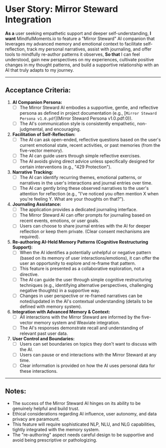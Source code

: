 # User Story: Mirror Steward Integration

**As a** user seeking empathetic support and deeper self-understanding,
**I want** MindfulMoments.io to feature a "Mirror Steward" AI companion that leverages my advanced memory and emotional context to facilitate self-reflection, track my personal narratives, assist with journaling, and offer tools to mindfully re-author patterns it observes,
**So that** I can feel understood, gain new perspectives on my experiences, cultivate positive changes in my thought patterns, and build a supportive relationship with an AI that truly adapts to my journey.

---

## Acceptance Criteria:

1.  **AI Companion Persona:**
    *   [ ] The Mirror Steward AI embodies a supportive, gentle, and reflective persona as defined in project documentation (e.g., [`Mirror Steward Persona v1.0.pdf`](Mirror Steward Persona v1.0.pdf:0)).
    *   [ ] The AI's communication style is consistently empathetic, non-judgmental, and encouraging.

2.  **Facilitation of Self-Reflection:**
    *   [ ] The AI can ask open-ended, reflective questions based on the user's current emotional state, recent activities, or past memories (from the five-vector memory).
    *   [ ] The AI can guide users through simple reflective exercises.
    *   [ ] The AI avoids giving direct advice unless specifically designed for certain interventions (e.g., "429 Protection").

3.  **Narrative Tracking:**
    *   [ ] The AI can identify recurring themes, emotional patterns, or narratives in the user's interactions and journal entries over time.
    *   [ ] The AI can gently bring these observed narratives to the user's attention for reflection (e.g., "I've noticed you often mention X when you're feeling Y. What are your thoughts on that?").

4.  **Journaling Assistance:**
    *   [ ] The application provides a dedicated journaling interface.
    *   [ ] The Mirror Steward AI can offer prompts for journaling based on recent events, emotions, or user goals.
    *   [ ] Users can choose to share journal entries with the AI for deeper reflection or keep them private. (Clear consent mechanisms are required).

5.  **Re-authoring AI-Held Memory Patterns (Cognitive Restructuring Support):**
    *   [ ] When the AI identifies a potentially unhelpful or negative pattern (based on its memory of user interactions/emotions), it can offer the user an opportunity to explore and re-frame that pattern.
    *   [ ] This feature is presented as a collaborative exploration, not a directive.
    *   [ ] The AI can guide the user through simple cognitive restructuring techniques (e.g., identifying alternative perspectives, challenging negative thoughts) in a supportive way.
    *   [ ] Changes in user perspective or re-framed narratives can be noted/updated in the AI's contextual understanding (details to be defined with memory system).

6.  **Integration with Advanced Memory & Context:**
    *   [ ] All interactions with the Mirror Steward are informed by the five-vector memory system and Weaviate integration.
    *   [ ] The AI's responses demonstrate recall and understanding of relevant past user data.

7.  **User Control and Boundaries:**
    *   [ ] Users can set boundaries on topics they don't want to discuss with the AI.
    *   [ ] Users can pause or end interactions with the Mirror Steward at any time.
    *   [ ] Clear information is provided on how the AI uses personal data for these interactions.

---

## Notes:

*   The success of the Mirror Steward AI hinges on its ability to be genuinely helpful and build trust.
*   Ethical considerations regarding AI influence, user autonomy, and data privacy are paramount.
*   This feature will require sophisticated NLP, NLU, and NLG capabilities, tightly integrated with the memory system.
*   The "re-authoring" aspect needs careful design to be supportive and avoid being prescriptive or pathologizing.